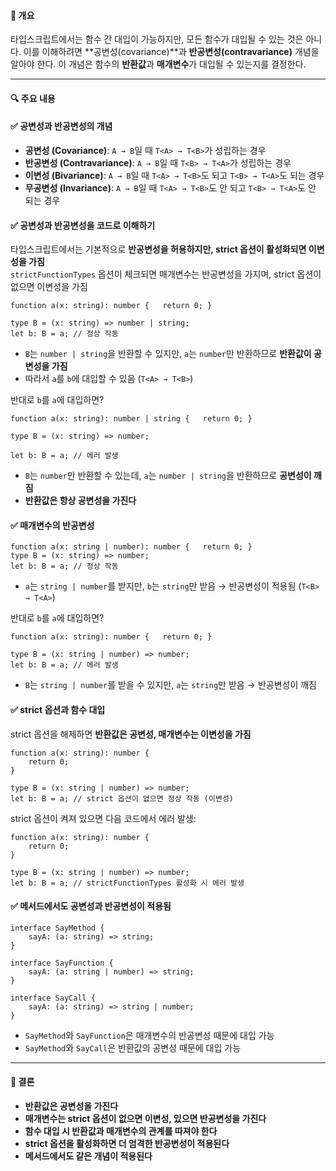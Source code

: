 #### **📌 개요**

타입스크립트에서는 함수 간 대입이 가능하지만, 모든 함수가 대입될 수 있는 것은 아니다. 
이를 이해하려면 **공변성(covariance)**과 **반공변성(contravariance)** 개념을 알아야 한다. 
이 개념은 함수의 **반환값**과 **매개변수**가 대입될 수 있는지를 결정한다.

---

#### **🔍 주요 내용**

#### ✅ **공변성과 반공변성의 개념**

- **공변성 (Covariance)**: `A → B`일 때 `T<A> → T<B>`가 성립하는 경우
- **반공변성 (Contravariance)**: `A → B`일 때 `T<B> → T<A>`가 성립하는 경우
- **이변성 (Bivariance)**: `A → B`일 때 `T<A> → T<B>`도 되고 `T<B> → T<A>`도 되는 경우
- **무공변성 (Invariance)**: `A → B`일 때 `T<A> → T<B>`도 안 되고 `T<B> → T<A>`도 안 되는 경우

#### ✅ **공변성과 반공변성을 코드로 이해하기**

타입스크립트에서는 기본적으로 **반공변성을 허용하지만, strict 옵션이 활성화되면 이변성을 가짐**  
`strictFunctionTypes` 옵션이 체크되면 매개변수는 반공변성을 가지며, strict 옵션이 없으면 이변성을 가짐

```
function a(x: string): number {   return 0; }  

type B = (x: string) => number | string; 
let b: B = a; // 정상 작동
```
- `B`는 `number | string`을 반환할 수 있지만, `a`는 `number`만 반환하므로 **반환값이 공변성을 가짐**
- 따라서 `a`를 `b`에 대입할 수 있음 (`T<A> → T<B>`)

반대로 `b`를 `a`에 대입하면?
```
function a(x: string): number | string {   return 0; }  

type B = (x: string) => number; 

let b: B = a; // 에러 발생
```
- `B`는 `number`만 반환할 수 있는데, `a`는 `number | string`을 반환하므로 **공변성이 깨짐**
- **반환값은 항상 공변성을 가진다**

#### ✅ **매개변수의 반공변성**
```
function a(x: string | number): number {   return 0; }  
type B = (x: string) => number; 
let b: B = a; // 정상 작동
```

- `a`는 `string | number`를 받지만, `b`는 `string`만 받음 → 반공변성이 적용됨 (`T<B> → T<A>`)

반대로 `b`를 `a`에 대입하면?

```
function a(x: string): number {   return 0; }  

type B = (x: string | number) => number; 
let b: B = a; // 에러 발생
```


- `B`는 `string | number`를 받을 수 있지만, `a`는 `string`만 받음 → 반공변성이 깨짐

#### ✅ **strict 옵션과 함수 대입**

strict 옵션을 해제하면 **반환값은 공변성, 매개변수는 이변성을 가짐**
```
function a(x: string): number {   
	return 0; 
}  

type B = (x: string | number) => number; 
let b: B = a; // strict 옵션이 없으면 정상 작동 (이변성)
```


strict 옵션이 켜져 있으면 다음 코드에서 에러 발생:
```
function a(x: string): number {   
	return 0; 
} 

type B = (x: string | number) => number; 
let b: B = a; // strictFunctionTypes 활성화 시 에러 발생
```


#### ✅ **메서드에서도 공변성과 반공변성이 적용됨**

```
interface SayMethod {   
	sayA: (a: string) => string; 
}  

interface SayFunction {   
	sayA: (a: string | number) => string; 
}  

interface SayCall {   
	sayA: (a: string) => string | number; 
}
```


- `SayMethod`와 `SayFunction`은 매개변수의 반공변성 때문에 대입 가능
- `SayMethod`와 `SayCall`은 반환값의 공변성 때문에 대입 가능

---

#### **📌 결론**

- **반환값은 공변성을 가진다**
- **매개변수는 strict 옵션이 없으면 이변성, 있으면 반공변성을 가진다**
- **함수 대입 시 반환값과 매개변수의 관계를 따져야 한다**
- **strict 옵션을 활성화하면 더 엄격한 반공변성이 적용된다**
- **메서드에서도 같은 개념이 적용된다**